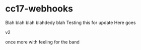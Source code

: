 # cc17-webhooks
Blah blah blah blahdedy blah
Testing this for update
Here goes

v2

once more with feeling for the band

